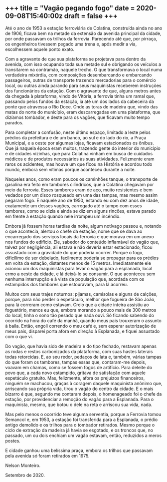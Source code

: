 +++
title = "Vagão pegando fogo"
date = 2020-09-08T15:40:00z
draft = false
+++
---
Até o ano de 1953 a estação ferroviária de Colatina, construída ainda no ano de 1906, ficava bem na metade da extensão da avenida principal da cidade, por onde passavam os trilhos da ferrovia. Parecendo até que, por pirraça, os engenheiros tivessem pegado uma trena e, após medir a via, escolhessem aquele ponto exato. 

Com a agravante de que sua plataforma se projetava para dentro da avenida, com isso ocupando toda sua metade sul e obrigando os veículos a transitarem na contramão, naquele trecho. O que transformava o local numa verdadeira mixórdia, com composições desembarcando e embarcando passageiros, outras de transporte trazendo mercadorias para o comércio local, ou outras ainda parando para seus maquinistas receberem instruções dos funcionários da estação. Com o agravante de que, alguns metros antes da chegada à plataforma, vindo de Vitória, a ferrovia tinha um ramal que, passando pelos fundos da estação, ia até um dos lados da cabeceira da ponte que atravessa o Rio Doce. Onde as toras de madeira que, vindo das matas do norte do município, eram descarregadas em uma plataforma, que dizíamos tombador, e deste para os vagões, que ficavam muito tempo parados. 

Para completar a confusão, neste último espaço, limitado a leste pelos prédios da prefeitura e de um banco, ao sul e do lado do rio, a Praça Municipal, e a oeste por algumas lojas, ficavam estacionados os ônibus. Que já naquela época eram muitos, trazendo gente do interior do município e de cidades vizinhas, que para Colatina vinham em busca de cuidados médicos e de produtos necessários às suas atividades. Felizmente eram raros os acidentes, mas houve um que ficou na História e acordou todo mundo, embora sem vítimas porque aconteceu durante a noite.

Naqueles anos, como eram poucos os caminhões tanque, o transporte de gasolina era feito em tambores cilíndricos, que a Colatina chegavam por meio da ferrovia. Esses tambores eram de aço, muito resistentes e bem vedados por um disco rosqueado em uma das tampas, mas mesmo assim pegaram fogo. E naquele ano de 1950, estando eu com dez anos de idade, exatamente um desses vagões, carregado até o tampo com esses tambores, como se dizia e ainda se diz em alguns rincões, estava parado em frente à estação quando nele irrompeu um incêndio.

Embora já fossem horas tardias da noite, algum notívago passou e, notando o que acontecia, alertou o chefe da estação, nome que se dava ao encarregado dos serviços locais da ferrovia e que morava em um anexo nos fundos do edifício. Ele, sabedor do conteúdo inflamável do vagão que, talvez por negligência, ali estava e não deveria estar estacionado, ficou assustado com a gravidade do que poderia ocorrer. Porque o fogo, dificílimo de ser debelado, facilmente poderia se propagar para os prédios em volta da estação, distantes menos de 15 metros. Imediatamente ele acionou um dos maquinistas para levar o vagão para a esplanada, local ermo a oeste da cidade, e lá deixá-lo se consumir. O que aconteceu sem nenhuma interrupção e à vista da população que, acordada com os estampidos dos tambores que estouravam, para lá acorreu. 

Muitos com seus trajes noturnos: pijamas, camisolas e alguns de calções, porque, para não perder o espetáculo, melhor que fogueira de São João, para lá correram como estavam. Creio que a cidade inteira assistiu ao foguetório, menos eu que, embora morando a pouco mais de 300 metros do local, tinha o sono tão pesado que nada ouvi. Só ficando sabendo do ocorrido na hora do café da manhã, quando meus pais trouxeram o assunto à baila. Então, engoli correndo o meu café e, sem esperar autorização de meus pais, disparei porta afora em direção à Esplanada, e fiquei assustado com o que vi.

Do vagão, que havia sido de madeira e do tipo fechado, restavam apenas as rodas e restos carbonizados da plataforma, com suas hastes laterais todas retorcidas. E, ao seu redor, pedaços de lata e, também, várias tampas do que foram os tambores, tampas essas que, contaram-me depois, voavam em chamas, como se fossem fogos de artifício. Para deleite do povo que, a cada novo estampido, gritava de satisfação com aquele espetáculo gratuito. Mas, felizmente, afora os prejuízos financeiros, ninguém se machucou, graças à coragem daquele maquinista anônimo que, arriscando sua própria vida, tirou o vagão do centro da cidade. E o mais bizarro é que, segundo me contaram depois, o homenageado foi o chefe da estação, por providenciar a remoção do vagão para a Esplanada. Para o maquinista, mesmo, que botou o dele na reta e arriscou sua vida, nada.

Mas pelo menos o ocorrido teve alguma serventia, porque a Ferrovia tomou Semancol e, em 1953, a estação foi transferida para a Esplanada, o prédio antigo demolido e os trilhos para o tombador retirados. Mesmo porque o ciclo de extração da madeira já havia se esgotado, e os troncos que, no passado, um ou dois enchiam um vagão estavam, então, reduzidos a meros postes.

E cidade ganhou uma belíssima praça, embora os trilhos que passavam pela avenida só foram retirados em 1975.

Nelson Monteiro.

Setembro de 2020.
